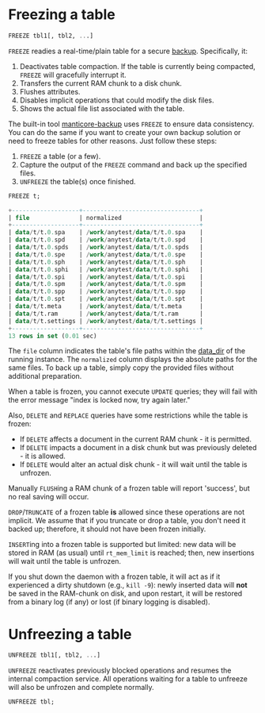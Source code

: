# Freezing a table

<!-- example freeze -->

```sql
FREEZE tbl1[, tbl2, ...]
```

`FREEZE` readies a real-time/plain table for a secure [backup](../Securing_and_compacting_a_table/Backup_and_restore.md). Specifically, it:
1. Deactivates table compaction. If the table is currently being compacted, `FREEZE` will gracefully interrupt it.
2. Transfers the current RAM chunk to a disk chunk.
3. Flushes attributes.
4. Disables implicit operations that could modify the disk files.
5. Shows the actual file list associated with the table.

The built-in tool [manticore-backup](../Securing_and_compacting_a_table/Backup_and_restore.md) uses `FREEZE` to ensure data consistency. You can do the same if you want to create your own backup solution or need to freeze tables for other reasons. Just follow these steps:
1. `FREEZE` a table (or a few).
2. Capture the output of the `FREEZE` command and back up the specified files.
3. `UNFREEZE` the table(s) once finished.

<!-- request Example -->
```sql
FREEZE t;
```

<!-- response Example -->
```sql
+-------------------+---------------------------------+
| file              | normalized                      |
+-------------------+---------------------------------+
| data/t/t.0.spa    | /work/anytest/data/t/t.0.spa    |
| data/t/t.0.spd    | /work/anytest/data/t/t.0.spd    |
| data/t/t.0.spds   | /work/anytest/data/t/t.0.spds   |
| data/t/t.0.spe    | /work/anytest/data/t/t.0.spe    |
| data/t/t.0.sph    | /work/anytest/data/t/t.0.sph    |
| data/t/t.0.sphi   | /work/anytest/data/t/t.0.sphi   |
| data/t/t.0.spi    | /work/anytest/data/t/t.0.spi    |
| data/t/t.0.spm    | /work/anytest/data/t/t.0.spm    |
| data/t/t.0.spp    | /work/anytest/data/t/t.0.spp    |
| data/t/t.0.spt    | /work/anytest/data/t/t.0.spt    |
| data/t/t.meta     | /work/anytest/data/t/t.meta     |
| data/t/t.ram      | /work/anytest/data/t/t.ram      |
| data/t/t.settings | /work/anytest/data/t/t.settings |
+-------------------+---------------------------------+
13 rows in set (0.01 sec)
```

<!-- end -->

The `file` column indicates the table's file paths within the [data_dir](../Server_settings/Searchd.md#data_dir) of the running instance. The `normalized` column displays the absolute paths for the same files. To back up a table, simply copy the provided files without additional preparation.

When a table is frozen, you cannot execute `UPDATE` queries; they will fail with the error message "index is locked now, try again later."

Also, `DELETE` and `REPLACE` queries have some restrictions while the table is frozen:
* If `DELETE` affects a document in the current RAM chunk - it is permitted.
* If `DELETE` impacts a document in a disk chunk but was previously deleted - it is allowed.
* If `DELETE` would alter an actual disk chunk - it will wait until the table is unfrozen.

Manually `FLUSH`ing a RAM chunk of a frozen table will report 'success', but no real saving will occur.

`DROP`/`TRUNCATE` of a frozen table **is** allowed since these operations are not implicit. We assume that if you truncate or drop a table, you don't need it backed up; therefore, it should not have been frozen initially.

`INSERT`ing into a frozen table is supported but limited: new data will be stored in RAM (as usual) until `rt_mem_limit` is reached; then, new insertions will wait until the table is unfrozen.

If you shut down the daemon with a frozen table, it will act as if it experienced a dirty shutdown (e.g., `kill -9`): newly inserted data will **not** be saved in the RAM-chunk on disk, and upon restart, it will be restored from a binary log (if any) or lost (if binary logging is disabled).

# Unfreezing a table

<!-- example unfreeze -->

```sql
UNFREEZE tbl1[, tbl2, ...]
```

`UNFREEZE` reactivates previously blocked operations and resumes the internal compaction service. All operations waiting for a table to unfreeze will also be unfrozen and complete normally.

<!-- request Example -->
```sql
UNFREEZE tbl;
```

<!-- end -->

<!-- proofread -->
